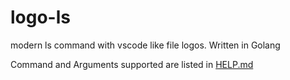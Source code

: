 # logo-ls

modern ls command with vscode like file logos. Written in Golang

Command and Arguments supported are listed in [HELP.md](/HELP.md)
